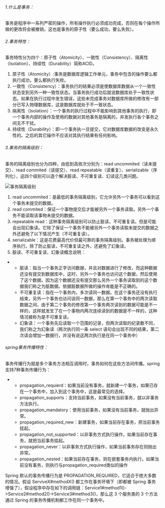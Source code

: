 ###### 1.什么是事务：

事务是程序中一系列严密的操作，所有操作执行必须成功完成，否则在每个操作所做的更改将会被撤销，这也是事务的原子性（要么成功，要么失败）。

###### 2.事务特性：

事务特性分为四个：原子性（Atomicity）、一致性（Consistency）、隔离性（Isolation）、持续性（Durability）简称ACID。

1. 原子性（Atomicity）:事务是数据库逻辑工作单元，事务中包含的操作要么都执行成功，要么都执行失败。
2. 一致性（Consistency）：事务执行的结果必须是使数据库数据从一个一致性状态变到另外一种一致性状态。当事务执行成功后就说数据库处于一致性状态。如果在执行过程中发生错误，这些未完成事务对数据库所做的修改有一部分已写入物理数据库，这是数据库就处于不一致状态。
3. 隔离性（Isolation）：一个事务的执行过程中不能影响到其他事务的执行，即一个事务内部的操作及使用的数据对其他事务是隔离的，并发执行各个事务之间无不干扰。
4. 持续性（Durability）：即一个事务执一旦提交，它对数据库数据的改变是永久性的。之后的其它操作不应该对其执行结果有任何影响。

###### 3.事务的隔离级别：

事务的隔离级别也分为四种，由低到高依次分别为：read uncommited（读未提交）、read commited（读提交）、read repeatable（读重复）、serializable（序列化），这四个级别可以逐个解决脏读、不可重复读、幻读这几类问题。

![事务隔离级别](\隔离级别.png)

1. read uncommited：是最低的事务隔离级别，它允许另外一个事务可以看到这个事务未提交的数据。
2. read commited：保证一个事物提交后才能被另外一个事务读取。另外一个事务不能读取该事物未提交的数据。
3. repeatable read：这种事务隔离级别可以防止脏读，不可重复读。但是可能会出现幻象读。它除了保证一个事务不能被另外一个事务读取未提交的数据之外还避免了以下情况产生（不可重复读）。
4. serializable：这是花费最高代价但最可靠的事务隔离级别。事务被处理为顺序执行。除了防止脏读，不可重复读之外，还避免了幻象读。
5. 脏读、不可重复读、幻象读概念说明：

- - 脏读：指当一个事务正字访问数据，并且对数据进行了修改，而这种数据还没有提交到数据库中，这时，另外一个事务也访问这个数据，然后使用了这个数据。因为这个数据还没有提交那么另外一个事务读取到的这个数据我们称之为脏数据。依据脏数据所做的操作肯能是不正确的。
  - 不可重复读：指在一个事务内，多次读同一数据。在这个事务还没有执行结束，另外一个事务也访问该同一数据，那么在第一个事务中的两次读取数据之间，由于第二个事务的修改第一个事务两次读到的数据可能是不一样的，这样就发生了在一个事物内两次连续读到的数据是不一样的，这种情况被称为是不可重复读。
  - 幻象读：一个事务先后读取一个范围的记录，但两次读取的纪录数不同，我们称之为幻象读（两次执行同一条 select 语句会出现不同的结果，第二次读会增加一数据行，并没有说这两次执行是在同一个事务中）

###### spring事务传播特性：

事务传播行为就是多个事务方法相互调用时，事务如何在这些方法间传播。spring支持7种事务传播行为：

- - propagation_requierd：如果当前没有事务，就新建一个事务，如果已存在一个事务中，加入到这个事务中，这是最常见的选择。
  - propagation_supports：支持当前事务，如果没有当前事务，就以非事务方法执行。
  - propagation_mandatory：使用当前事务，如果没有当前事务，就抛出异常。
  - propagation_required_new：新建事务，如果当前存在事务，把当前事务挂起。
  - propagation_not_supported：以非事务方式执行操作，如果当前存在事务，就把当前事务挂起。
  - propagation_never：以非事务方式执行操作，如果当前事务存在则抛出异常。
  - propagation_nested：如果当前存在事务，则在嵌套事务内执行。如果当前没有事务，则执行与propagation_required类似的操作

Spring 默认的事务传播行为是 PROPAGATION_REQUIRED，它适合于绝大多数的情况。假设 ServiveX#methodX() 都工作在事务环境下（即都被 Spring 事务增强了），假设程序中存在如下的调用链：Service1#method1()->Service2#method2()->Service3#method3()，那么这 3 个服务类的 3 个方法通过 Spring 的事务传播机制都工作在同一个事务中。